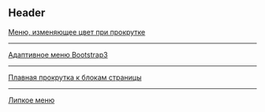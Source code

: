 Header
---
[Меню, изменяющее цвет при прокрутке](https://codepen.io/st-iv/pen/Lddrey)
***
[Адаптивное меню Bootstrap3](https://codepen.io/st-iv/pen/zWjjeb?editors=1011)
***
[Плавная прокрутка к блокам страницы](https://codepen.io/st-iv/pen/QQbrpP?editors=1010)
***
[Липкое меню](https://codepen.io/codeams/pen/uljkp)
